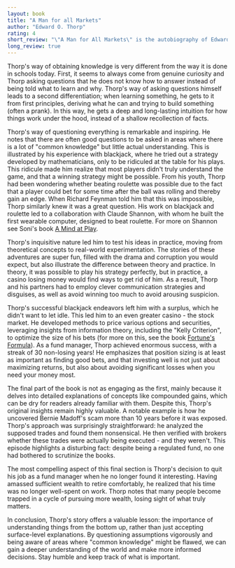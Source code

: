 ```yaml
---
layout: book
title: "A Man for all Markets"
author: "Edward O. Thorp"
rating: 4
short_review: "\"A Man for All Markets\" is the autobiography of Edward Thorp, a mathematician and hedge fund manager who revolutionized the world of gambling by inventing a blackjack system that could beat the dealer. Along with Claude Shannon, he built the world's first wearable computer and later became a very successful hedge fund manager by applying ideas from information theory to the stock market. His book contains valuable insights into Thorp's thought process and approach to problem-solving, particularly throughout the early chapters on his youth. These formative experiences not only shaped his personality but also laid the foundation for his future successes in beating the casinos and stock markets around the world. What I find particularly inspiring about Thorp's story is that it shows how a curious and analytical mind can achieve greatness in multiple fields, and how his methods can be used by anyone looking to improve their own problem-solving skills."
long_review: true
---
```


Thorp's way of obtaining knowledge is very different from the way it is done in schools today. First, it seems to always come from genuine curiosity and Thorp asking questions that he does not know how to answer instead of being told what to learn and why. Thorp's way of asking questions himself leads to a second differentiation; when learning something, he gets to it from first principles, deriving what he can and trying to build something (often a prank). In this way, he gets a deep and long-lasting intuition for how things work under the hood, instead of a shallow recollection of facts.

Thorp's way of questioning everything is remarkable and inspiring. He notes that there are often good questions to be asked in areas where there is a lot of "common knowledge" but little actual understanding. This is illustrated by his experience with blackjack, where he tried out a strategy developed by mathematicians, only to be ridiculed at the table for his plays. This ridicule made him realize that most players didn't truly understand the game, and that a winning strategy might be possible. From his youth, Thorp had been wondering whether beating roulette was possible due to the fact that a player could bet for some time after the ball was rolling and thereby gain an edge. When Richard Feynman told him that this was impossible, Thorp similarly knew it was a great question. His work on blackjack and roulette led to a collaboration with Claude Shannon, with whom he built the first wearable computer, designed to beat roulette. For more on Shannon see Soni's book [A Mind at Play](./a_mind_at_play.html).

Thorp's inquisitive nature led him to test his ideas in practice, moving from theoretical concepts to real-world experimentation. The stories of these adventures are super fun, filled with the drama and corruption you would expect, but also illustrate the difference between theory and practice. In theory, it was possible to play his strategy perfectly, but in practice, a casino losing money would find ways to get rid of him. As a result, Thorp and his partners had to employ clever communication strategies and disguises, as well as avoid winning too much to avoid arousing suspicion.

Thorp's successful blackjack endeavors left him with a surplus, which he didn't want to let idle. This led him to an even greater casino - the stock market. He developed methods to price various options and securities, leveraging insights from information theory, including the "Kelly Criterion", to optimize the size of his bets (for more on this, see the book [Fortune's Formula](./fortunes_formula.html)). As a fund manager, Thorp achieved enormous success, with a streak of 30 non-losing years! He emphasizes that position sizing is at least as important as finding good bets, and that investing well is not just about maximizing returns, but also about avoiding significant losses when you need your money most.

The final part of the book is not as engaging as the first, mainly because it delves into detailed explanations of concepts like compounded gains, which can be dry for readers already familiar with them. Despite this, Thorp's original insights remain highly valuable. A notable example is how he uncovered Bernie Madoff's scam more than 10 years before it was exposed. Thorp's approach was surprisingly straightforward: he analyzed the supposed trades and found them nonsensical. He then verified with brokers whether these trades were actually being executed - and they weren't. This episode highlights a disturbing fact: despite being a regulated fund, no one had bothered to scrutinize the books.

The most compelling aspect of this final section is Thorp's decision to quit his job as a fund manager when he no longer found it interesting. Having amassed sufficient wealth to retire comfortably, he realized that his time was no longer well-spent on work. Thorp notes that many people become trapped in a cycle of pursuing more wealth, losing sight of what truly matters.

In conclusion, Thorp's story offers a valuable lesson: the importance of understanding things from the bottom up, rather than just accepting surface-level explanations. By questioning assumptions vigorously and being aware of areas where "common knowledge" might be flawed, we can gain a deeper understanding of the world and make more informed decisions. Stay humble and keep track of what is important.